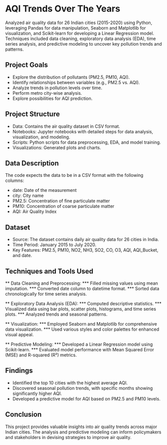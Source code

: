 # AQI Trends Over The Years
Analyzed air quality data for 26 Indian cities (2015-2020) using Python, leveraging Pandas for data manipulation, Seaborn and Matplotlib for visualization, and Scikit-learn for developing a Linear Regression model. Techniques included data cleaning, exploratory data analysis (EDA), time series analysis, and predictive modeling to uncover key pollution trends and patterns.

## Project Goals
- Explore the distribution of pollutants (PM2.5, PM10, AQI).
- Identify relationships between variables (e.g., PM2.5 vs. AQI).
- Analyze trends in pollution levels over time.
- Perform metro city-wise analysis.
- Explore possibilities for AQI prediction.

## Project Structure
- Data: Contains the air quality dataset in CSV format.
- Notebooks: Jupyter notebooks with detailed steps for data analysis, visualization, and modeling.
- Scripts: Python scripts for data preprocessing, EDA, and model training.
- Visualizations: Generated plots and charts.


## Data Description
The code expects the data to be in a CSV format with the following columns:

- date: Date of the measurement
- city: City name
- PM2.5: Concentration of fine particulate matter
- PM10: Concentration of coarse particulate matter
- AQI: Air Quality Index

## Dataset
- Source: The dataset contains daily air quality data for 26 cities in India.
- Time Period: January 2015 to July 2020.
- Key Features: PM2.5, PM10, NO2, NH3, SO2, CO, O3, AQI, AQI_Bucket, and date.

## Techniques and Tools Used
** Data Cleaning and Preprocessing:
*** Filled missing values using mean imputation.
*** Converted date column to datetime format.
*** Sorted data chronologically for time series analysis.

** Exploratory Data Analysis (EDA):
*** Computed descriptive statistics.
*** Visualized data using bar plots, scatter plots, histograms, and time series plots.
*** Analyzed trends and seasonal patterns.

** Visualization:
*** Employed Seaborn and Matplotlib for comprehensive data visualization.
*** Used various styles and color palettes for enhanced visual appeal.

** Predictive Modeling:
*** Developed a Linear Regression model using Scikit-learn.
*** Evaluated model performance with Mean Squared Error (MSE) and R-squared (R²) metrics.

## Findings
- Identified the top 10 cities with the highest average AQI.
- Discovered seasonal pollution trends, with specific months showing significantly higher AQI.
- Developed a predictive model for AQI based on PM2.5 and PM10 levels.

## Conclusion
This project provides valuable insights into air quality trends across major Indian cities. The analysis and predictive modeling can inform policymakers and stakeholders in devising strategies to improve air quality.
